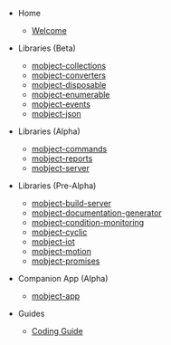 - Home

  - [Welcome](/)

- Libraries (Beta)

  - [mobject-collections](http://collections.mobject.org)
  - [mobject-converters](http://converters.mobject.org)
  - [mobject-disposable](https://disposable.mobject.org)
  - [mobject-enumerable](http://enumerable.mobject.org)
  - [mobject-events](http://events.mobject.org)
  - [mobject-json](http://json.mobject.org)

- Libraries (Alpha)

  - [mobject-commands](https://github.com/Mobject-Dev-Team/mobject-commands)
  - [mobject-reports](https://github.com/Mobject-Dev-Team/mobject-reports)
  - [mobject-server](https://github.com/Mobject-Dev-Team/mobject-server)

- Libraries (Pre-Alpha)

  - [mobject-build-server](tba.md)
  - [mobject-documentation-generator](tba.md)
  - [mobject-condition-monitoring](tba.md)
  - [mobject-cyclic](tba.md)
  - [mobject-iot](tba.md)
  - [mobject-motion](tba.md)
  - [mobject-promises](tba.md)

- Companion App (Alpha)

  - [mobject-app](https://github.com/Mobject-Dev-Team/mobject-app)

- Guides

  - [Coding Guide](https://mobject-dev-team.github.io/mobject-coding-convention/#/)

